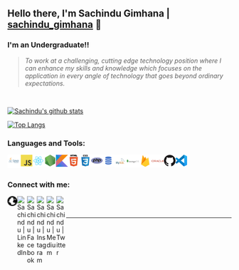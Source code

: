 <br />

## Hello there, I'm Sachindu Gimhana | [sachindu_gimhana][website] 👋


### I'm an Undergraduate!!

> *To work at a challenging, cutting edge technology position where I can enhance my skills and knowledge which focuses on the application in every angle of technology that goes beyond ordinary expectations.*

<br />

[![Sachindu's github stats](https://github-readme-stats.vercel.app/api?username=SachinduG&show_icons=true)](https://github.com/SachinduG)  


[![Top Langs](https://github-readme-stats.vercel.app/api/top-langs/?username=SachinduG&layout=compact)](https://github.com/SachinduG)  



### Languages and Tools:

<img align="left" alt="JAVA" width="30px" src="https://raw.githubusercontent.com/github/explore/80688e429a7d4ef2fca1e82350fe8e3517d3494d/topics/java/java.png" />
<img align="left" alt="JavaScript" width="26px" src="https://raw.githubusercontent.com/github/explore/80688e429a7d4ef2fca1e82350fe8e3517d3494d/topics/javascript/javascript.png"
/>
<img align="left" alt="React" width="27px" src="https://raw.githubusercontent.com/github/explore/80688e429a7d4ef2fca1e82350fe8e3517d3494d/topics/react/react.png" />
<img align="left" alt="Node.js" width="26px" src="https://raw.githubusercontent.com/github/explore/80688e429a7d4ef2fca1e82350fe8e3517d3494d/topics/nodejs/nodejs.png" />
<img align="left" alt="Kotlin" width="27px" src="https://raw.githubusercontent.com/github/explore/80688e429a7d4ef2fca1e82350fe8e3517d3494d/topics/kotlin/kotlin.png" />
<img align="left" alt="HTML5" width="26px" src="https://raw.githubusercontent.com/github/explore/80688e429a7d4ef2fca1e82350fe8e3517d3494d/topics/html/html.png" />
<img align="left" alt="CSS3" width="26px" src="https://raw.githubusercontent.com/github/explore/80688e429a7d4ef2fca1e82350fe8e3517d3494d/topics/css/css.png" />
<img align="left" alt="PHP" width="26px" src="https://raw.githubusercontent.com/github/explore/80688e429a7d4ef2fca1e82350fe8e3517d3494d/topics/php/php.png" />
<img align="left" alt="SQL" width="26px" src="https://raw.githubusercontent.com/github/explore/80688e429a7d4ef2fca1e82350fe8e3517d3494d/topics/sql/sql.png" />
<img align="left" alt="MySQL" width="28px" src="https://raw.githubusercontent.com/github/explore/80688e429a7d4ef2fca1e82350fe8e3517d3494d/topics/mysql/mysql.png" />
<img align="left" alt="MongoDB" width="28px" src="https://raw.githubusercontent.com/github/explore/80688e429a7d4ef2fca1e82350fe8e3517d3494d/topics/mongodb/mongodb.png" />
<img align="left" alt="MongoDB" width="28px" src="https://raw.githubusercontent.com/github/explore/80688e429a7d4ef2fca1e82350fe8e3517d3494d/topics/firebase/firebase.png" />
<img align="left" alt="MongoDB" width="28px" src="https://raw.githubusercontent.com/github/explore/80688e429a7d4ef2fca1e82350fe8e3517d3494d/topics/oracle/oracle.png" />
<img align="left" alt="GitHub" width="26px" src="https://raw.githubusercontent.com/github/explore/78df643247d429f6cc873026c0622819ad797942/topics/github/github.png" />
<img align="left" alt="Visual Studio Code" width="26px" src="https://raw.githubusercontent.com/github/explore/80688e429a7d4ef2fca1e82350fe8e3517d3494d/topics/visual-studio-code/visual-studio-code.png" />  

<br  />
<br  />


### Connect with me:

[<img align="left" alt="Sachindu" width="22px" src="https://raw.githubusercontent.com/iconic/open-iconic/master/svg/globe.svg" />][website]
[<img align="left" alt="Sachindu | LinkedIn" width="22px" src="https://cdn.jsdelivr.net/npm/simple-icons@v3/icons/linkedin.svg" />][linkedin]
[<img align="left" alt="Sachindu | Facebook" width="22px" src="https://cdn.jsdelivr.net/npm/simple-icons@3.13.0/icons/facebook.svg" />][facebook]
[<img align="left" alt="Sachindu | Instagram" width="22px" src="https://cdn.jsdelivr.net/npm/simple-icons@v3/icons/instagram.svg" />][instagram]
[<img align="left" alt="Sachindu | Medium" width="22px" src="https://cdn.jsdelivr.net/npm/simple-icons@v3/icons/medium.svg" />][medium]
[<img align="left" alt="Sachindu | Twitter" width="22px" src="https://cdn.jsdelivr.net/npm/simple-icons@v3/icons/twitter.svg" />][twitter]



<br  />
<br  />


---


[website]: https://sachindug.github.io/sachindugimhana.github.io/
[facebook]: https://www.facebook.com/sachindu.merlin
[instagram]: https://www.instagram.com/_.sa_._chi._/
[linkedin]: https://www.linkedin.com/in/sachindu-gimhana-222586195/
[medium]: https://medium.com/@sachindugimhana
[twitter]: https://twitter.com/Sachindu15


